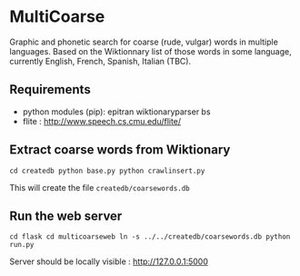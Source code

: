 # MultiCoarse

Graphic and phonetic search for coarse (rude, vulgar) words in multiple languages. Based on the Wiktionnary list of those words in some language, currently English, French, Spanish, Italian (TBC).

## Requirements

- python modules (pip): epitran wiktionaryparser bs
- flite : http://www.speech.cs.cmu.edu/flite/

## Extract coarse words from Wiktionary

``
cd createdb
python base.py
python crawlinsert.py
``

This will create the file `createdb/coarsewords.db`

## Run the web server

``
cd flask
cd multicoarseweb
ln -s ../../createdb/coarsewords.db
python run.py
``

Server should be locally visible : http://127.0.0.1:5000
